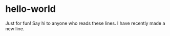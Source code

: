# hello-world
Just for fun!
Say hi to anyone who reads these lines.
I have recently made a new line.
